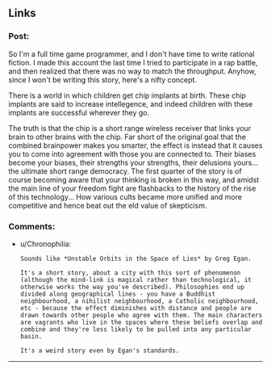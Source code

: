 ## Links

### Post:

So I'm a full time game programmer, and I don't have time to write rational fiction.  I made this account the last time I tried to participate in a rap battle, and then realized that there was no way to match the throughput.  Anyhow, since I won't be writing this story, here's a nifty concept.

There is a world in which children get chip implants at birth.  These chip implants are said to increase intellegence, and indeed children with these implants are successful wherever they go.

The truth is that the chip is a short range wireless receiver that links your brain to other brains with the chip.  Far short of the original goal that the combined brainpower makes you smarter, the effect is instead that it causes you to come into agreement with those you are connected to.  Their biases become your biases, their strengths your strengths, their delusions yours... the ultimate short range democracy.  The first quarter of the story is of course becoming aware that your thinking is broken in this way, and amidst the main line of your freedom fight are flashbacks to the history of the rise of this technology... How various cults became more unified and more competitive and hence beat out the eld value of skepticism.

### Comments:

- u/Chronophilia:
  ```
  Sounds like *Unstable Orbits in the Space of Lies* by Greg Egan.

  It's a short story, about a city with this sort of phenomenon (although the mind-link is magical rather than technological, it otherwise works the way you've described). Philosophies end up divided along geographical lines - you have a Buddhist neighbourhood, a nihilist neighbourhood, a Catholic neighbourhood, etc - because the effect diminishes with distance and people are drawn towards other people who agree with them. The main characters are vagrants who live in the spaces where these beliefs overlap and combine and they're less likely to be pulled into any particular basin.

  It's a weird story even by Egan's standards.
  ```

---

